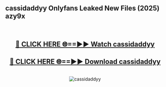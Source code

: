 <h2>cassidaddyy Onlyfans Leaked New Files (2025) azy9x</h2>
<br>
<div align="center">
<h2><a href="https://mediafiles.top/cassidaddyy&ref=git" rel="nofollow">🔴 CLICK HERE 🌐==►► Watch cassidaddyy</a></h2>
<h2><a href="https://mediafiles.top/cassidaddyy&ref=git" rel="nofollow">🔴 CLICK HERE 🌐==►► Download cassidaddyy</a></h2>
<br>
<a href="https://mediafiles.top/cassidaddyy&ref=git" rel="nofollow" data-target="animated-image.originalLink"><img src="https://i.ibb.co.com/xMMVF88/686577567.gif" alt="cassidaddyy" style="max-width: 100%; display: inline-block;" data-target="animated-image.originalImage"></a>
</div>
<br>
<br>